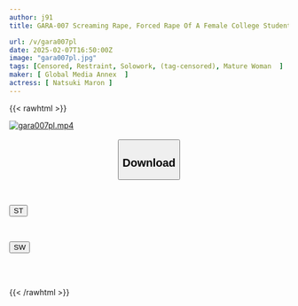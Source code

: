 ```yaml
---
author: j91
title: GARA-007 Screaming Rape, Forced Rape Of A Female College Student, Nightmare Interview Rape, Beautiful Job-hunting Student Hired By A Perverted Sexual Desirer, Natsuki Maron

url: /v/gara007pl
date: 2025-02-07T16:50:00Z
image: "gara007pl.jpg"
tags: [Censored, Restraint, Solowork, (tag-censored), Mature Woman	]
maker: [ Global Media Annex  ]
actress: [ Natsuki Maron ]
---
```



{{< rawhtml >}}

<div class="video" data-videoid="AXkgbga9mLuXoZe">
    <a href="javascript:;">
        <img src="/v/gara007pl/gara007pl.jpg" width="WIDTH" height="HEIGHT" alt="gara007pl.mp4" loading="lazy">
    </a>
</div>

<script type="text/javascript" src="https://j91.asia/asset/on-demand-st.js"></script>

<br>
  <link rel="stylesheet" href="https://j91.asia/asset/bs5.css">
  
  <center>
  <button class="btn btn-primary" type="button" data-bs-toggle="collapse" data-bs-target=".multi-collapse" aria-expanded="false" aria-controls="multiCollapseExample1 multiCollapseExample2"><h2>Download</h2></button></center>
</p>
<div class="row">
  <div class="col">
    <div class="collapse multi-collapse" id="multiCollapseExample1">
      <div class="card card-body">
	      	      <br>
<div class="buttons">  
<p><a href="/v/gara007pl/st.html" target="_blank"><button class="btn-hover color-3"><i class="fa fa-download"></i> ST</button></a></p></div>
    </div>
  </div>
</div>
  <div class="col">
    <div class="collapse multi-collapse" id="multiCollapseExample2">
      <div class="card card-body">
	      <br>
<div class="buttons">
<p><a href="/v/gara007pl/sw.html" target="_blank"><button class="btn-hover color-2"><i class="fa fa-download"></i> SW</button></a></p></div>
<br><br>
      </div>
    </div>
  </div>
</div>

{{< /rawhtml >}}